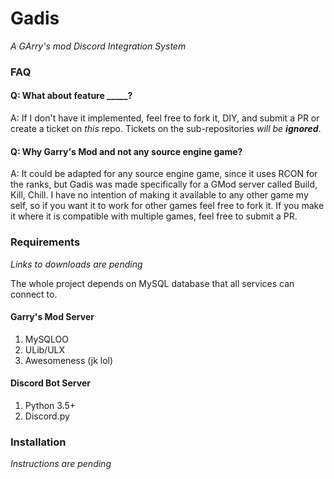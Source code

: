 # Gadis
_A GArry's mod Discord Integration System_

### FAQ
#### Q: What about feature _____?
A: If I don't have it implemented, feel free to fork it, DIY, and submit a PR or create a ticket on _this_ repo. Tickets on the sub-repositories _will be **ignored**_.

#### Q: Why Garry's Mod and not any source engine game?
A: It could be adapted for any source engine game, since it uses RCON for the ranks, but Gadis was made specifically for a GMod server called Build, Kill, Chill. I have no intention of making it available to any other game my self, so if you want it to work for other games feel free to fork it. If you make it where it is compatible with multiple games, feel free to submit a PR.

### Requirements
_Links to downloads are pending_

The whole project depends on MySQL database that all services can connect to.

#### Garry's Mod Server
1. MySQLOO
2. ULib/ULX
3. Awesomeness (jk lol)

#### Discord Bot Server
1. Python 3.5+
2. Discord.py

### Installation
_Instructions are pending_
